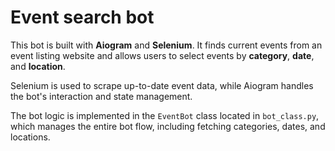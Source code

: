 # Event search bot

This bot is built with **Aiogram** and **Selenium**. It finds current events from an event listing website and allows users to select events by **category**, **date**, and **location**. 

Selenium is used to scrape up-to-date event data, while Aiogram handles the bot's interaction and state management.

The bot logic is implemented in the `EventBot` class located in `bot_class.py`, which manages the entire bot flow, including fetching categories, dates, and locations.
